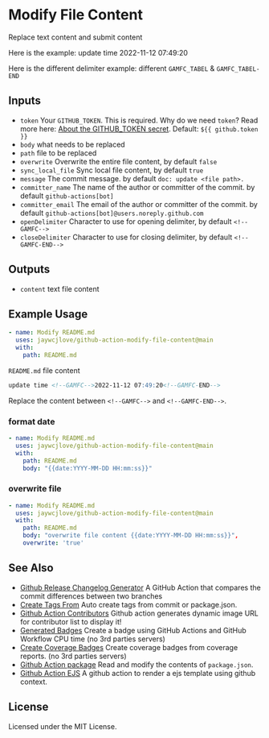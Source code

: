 Modify File Content
===

Replace text content and submit content

Here is the example: update time <!--GAMFC-->2022-11-12 07:49:20<!--GAMFC-END-->

Here is the different delimiter example: <!--GAMFC_TABEL-->different `GAMFC_TABEL` & `GAMFC_TABEL-END`<!--GAMFC_TABEL-END-->

## Inputs

- `token` Your `GITHUB_TOKEN`. This is required. Why do we need `token`? Read more here: [About the GITHUB_TOKEN secret](https://help.github.com/en/actions/automating-your-workflow-with-github-actions/authenticating-with-the-github_token#about-the-github_token-secret). Default: `${{ github.token }}`
- `body` what needs to be replaced
- `path` file to be replaced
- `overwrite` Overwrite the entire file content, by default `false`
- `sync_local_file` Sync local file content, by default `true`
- `message` The commit message. by default `doc: update <file path>.`
- `committer_name` The name of the author or committer of the commit. by default `github-actions[bot]`
- `committer_email` The email of the author or committer of the commit. by default `github-actions[bot]@users.noreply.github.com`
- `openDelimiter` Character to use for opening delimiter, by default `<!--GAMFC-->`
- `closeDelimiter` Character to use for closing delimiter, by default `<!--GAMFC-END-->`

## Outputs

- `content` text file content

## Example Usage

```yml
- name: Modify README.md
  uses: jaywcjlove/github-action-modify-file-content@main
  with:
    path: README.md
```

`README.md` file content

```markdown
update time <!--GAMFC-->2022-11-12 07:49:20<!--GAMFC-END-->
```

Replace the content between `<!--GAMFC-->` and 
`<!--GAMFC-END-->`.

### format date

```yml
- name: Modify README.md
  uses: jaywcjlove/github-action-modify-file-content@main
  with:
    path: README.md
    body: "{{date:YYYY-MM-DD HH:mm:ss}}"
```

### overwrite file

```yml
- name: Modify README.md
  uses: jaywcjlove/github-action-modify-file-content@main
  with:
    path: README.md
    body: "overwrite file content {{date:YYYY-MM-DD HH:mm:ss}}",
    overwrite: 'true'
```

## See Also

- [Github Release Changelog Generator](https://github.com/jaywcjlove/changelog-generator) A GitHub Action that compares the commit differences between two branches
- [Create Tags From](https://github.com/jaywcjlove/create-tag-action) Auto create tags from commit or package.json.
- [Github Action Contributors](https://github.com/jaywcjlove/github-action-contributors) Github action generates dynamic image URL for contributor list to display it!
- [Generated Badges](https://github.com/jaywcjlove/generated-badges) Create a badge using GitHub Actions and GitHub Workflow CPU time (no 3rd parties servers)
- [Create Coverage Badges](https://github.com/jaywcjlove/coverage-badges-cli) Create coverage badges from coverage reports. (no 3rd parties servers)
- [Github Action package](https://github.com/jaywcjlove/github-action-package) Read and modify the contents of `package.json`.
- [Github Action EJS](https://github.com/jaywcjlove/github-action-package) A github action to render a ejs template using github context.

## License

Licensed under the MIT License.
